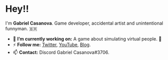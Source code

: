 # Hey!!
I'm **Gabriel Casanova**. Game developer, accidental artist and unintentional funnyman. 🇧🇷

* 🔭 **I’m currently working on:** A game about simulating virtual people. 🤖
* ⚡ **Follow me:** [Twitter](https://twitter.com/casanova_games), [YouTube](https://www.youtube.com/channel/UCdSgQXsG4uW9r6NZi4hR8RQ), [Blog](https://casanovagames.github.io/).
* 📫 **Contact:** Discord Gabriel Casanova#3706.